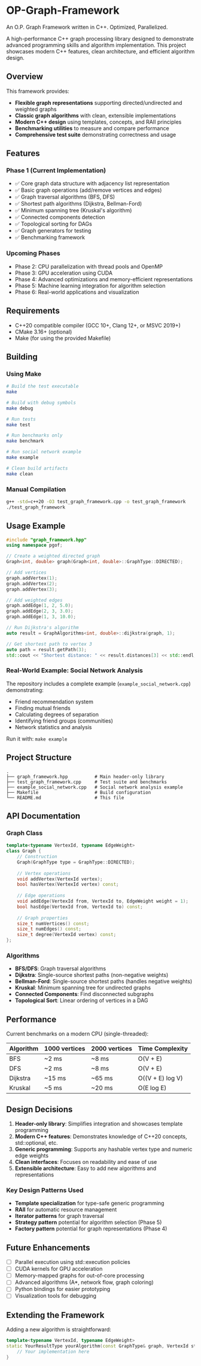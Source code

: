 # OP-Graph-Framework
An O.P. Graph Framework written in C++. Optimized, Parallelized.

A high-performance C++ graph processing library designed to demonstrate advanced programming skills and algorithm implementation. This project showcases modern C++ features, clean architecture, and efficient algorithm design.

## Overview

This framework provides:
- **Flexible graph representations** supporting directed/undirected and weighted graphs
- **Classic graph algorithms** with clean, extensible implementations
- **Modern C++ design** using templates, concepts, and RAII principles
- **Benchmarking utilities** to measure and compare performance
- **Comprehensive test suite** demonstrating correctness and usage

## Features

### Phase 1 (Current Implementation)
- ✅ Core graph data structure with adjacency list representation
- ✅ Basic graph operations (add/remove vertices and edges)
- ✅ Graph traversal algorithms (BFS, DFS)
- ✅ Shortest path algorithms (Dijkstra, Bellman-Ford)
- ✅ Minimum spanning tree (Kruskal's algorithm)
- ✅ Connected components detection
- ✅ Topological sorting for DAGs
- ✅ Graph generators for testing
- ✅ Benchmarking framework

### Upcoming Phases
- Phase 2: CPU parallelization with thread pools and OpenMP
- Phase 3: GPU acceleration using CUDA
- Phase 4: Advanced optimizations and memory-efficient representations
- Phase 5: Machine learning integration for algorithm selection
- Phase 6: Real-world applications and visualization

## Requirements

- C++20 compatible compiler (GCC 10+, Clang 12+, or MSVC 2019+)
- CMake 3.16+ (optional)
- Make (for using the provided Makefile)

## Building

### Using Make
```bash
# Build the test executable
make

# Build with debug symbols
make debug

# Run tests
make test

# Run benchmarks only
make benchmark

# Run social network example
make example

# Clean build artifacts
make clean
```

### Manual Compilation
```bash
g++ -std=c++20 -O3 test_graph_framework.cpp -o test_graph_framework
./test_graph_framework
```

## Usage Example

```cpp
#include "graph_framework.hpp"
using namespace pgof;

// Create a weighted directed graph
Graph<int, double> graph(Graph<int, double>::GraphType::DIRECTED);

// Add vertices
graph.addVertex(1);
graph.addVertex(2);
graph.addVertex(3);

// Add weighted edges
graph.addEdge(1, 2, 5.0);
graph.addEdge(2, 3, 3.0);
graph.addEdge(1, 3, 10.0);

// Run Dijkstra's algorithm
auto result = GraphAlgorithms<int, double>::dijkstra(graph, 1);

// Get shortest path to vertex 3
auto path = result.getPath(3);
std::cout << "Shortest distance: " << result.distances[3] << std::endl;
```

### Real-World Example: Social Network Analysis

The repository includes a complete example (`example_social_network.cpp`) demonstrating:
- Friend recommendation system
- Finding mutual friends
- Calculating degrees of separation
- Identifying friend groups (communities)
- Network statistics and analysis

Run it with: `make example`

## Project Structure

```
.
├── graph_framework.hpp          # Main header-only library
├── test_graph_framework.cpp     # Test suite and benchmarks
├── example_social_network.cpp   # Social network analysis example
├── Makefile                     # Build configuration
└── README.md                    # This file
```

## API Documentation

### Graph Class
```cpp
template<typename VertexId, typename EdgeWeight>
class Graph {
    // Construction
    Graph(GraphType type = GraphType::DIRECTED);
    
    // Vertex operations
    void addVertex(VertexId vertex);
    bool hasVertex(VertexId vertex) const;
    
    // Edge operations
    void addEdge(VertexId from, VertexId to, EdgeWeight weight = 1);
    bool hasEdge(VertexId from, VertexId to) const;
    
    // Graph properties
    size_t numVertices() const;
    size_t numEdges() const;
    size_t degree(VertexId vertex) const;
};
```

### Algorithms
- **BFS/DFS**: Graph traversal algorithms
- **Dijkstra**: Single-source shortest paths (non-negative weights)
- **Bellman-Ford**: Single-source shortest paths (handles negative weights)
- **Kruskal**: Minimum spanning tree for undirected graphs
- **Connected Components**: Find disconnected subgraphs
- **Topological Sort**: Linear ordering of vertices in a DAG

## Performance

Current benchmarks on a modern CPU (single-threaded):

| Algorithm | 1000 vertices | 2000 vertices | Time Complexity |
|-----------|---------------|---------------|-----------------|
| BFS       | ~2 ms         | ~8 ms         | O(V + E)        |
| DFS       | ~2 ms         | ~8 ms         | O(V + E)        |
| Dijkstra  | ~15 ms        | ~65 ms        | O((V + E) log V)|
| Kruskal   | ~5 ms         | ~20 ms        | O(E log E)      |

## Design Decisions

1. **Header-only library**: Simplifies integration and showcases template programming
2. **Modern C++ features**: Demonstrates knowledge of C++20 concepts, std::optional, etc.
3. **Generic programming**: Supports any hashable vertex type and numeric edge weights
4. **Clean interfaces**: Focuses on readability and ease of use
5. **Extensible architecture**: Easy to add new algorithms and representations

### Key Design Patterns Used

- **Template specialization** for type-safe generic programming
- **RAII** for automatic resource management
- **Iterator patterns** for graph traversal
- **Strategy pattern** potential for algorithm selection (Phase 5)
- **Factory pattern** potential for graph representations (Phase 4)

## Future Enhancements

- [ ] Parallel execution using std::execution policies
- [ ] CUDA kernels for GPU acceleration
- [ ] Memory-mapped graphs for out-of-core processing
- [ ] Advanced algorithms (A*, network flow, graph coloring)
- [ ] Python bindings for easier prototyping
- [ ] Visualization tools for debugging

## Extending the Framework

Adding a new algorithm is straightforward:

```cpp
template<typename VertexId, typename EdgeWeight>
static YourResultType yourAlgorithm(const GraphType& graph, VertexId start) {
    // Your implementation here
}
```



